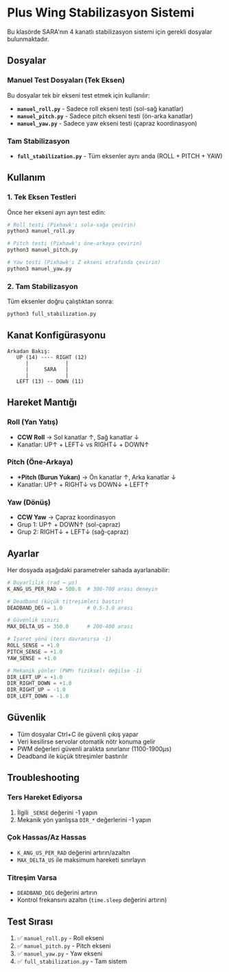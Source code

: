 # Plus Wing Stabilizasyon Sistemi

Bu klasörde SARA'nın 4 kanatlı stabilizasyon sistemi için gerekli dosyalar bulunmaktadır.

## Dosyalar

### Manuel Test Dosyaları (Tek Eksen)

Bu dosyalar tek bir ekseni test etmek için kullanılır:

- **`manuel_roll.py`** - Sadece roll ekseni testi (sol-sağ kanatlar)
- **`manuel_pitch.py`** - Sadece pitch ekseni testi (ön-arka kanatlar)
- **`manuel_yaw.py`** - Sadece yaw ekseni testi (çapraz koordinasyon)

### Tam Stabilizasyon

- **`full_stabilization.py`** - Tüm eksenler aynı anda (ROLL + PITCH + YAW)

## Kullanım

### 1. Tek Eksen Testleri

Önce her ekseni ayrı ayrı test edin:

```bash
# Roll testi (Pixhawk'ı sola-sağa çevirin)
python3 manuel_roll.py

# Pitch testi (Pixhawk'ı öne-arkaya çevirin)
python3 manuel_pitch.py

# Yaw testi (Pixhawk'ı Z ekseni etrafında çevirin)
python3 manuel_yaw.py
```

### 2. Tam Stabilizasyon

Tüm eksenler doğru çalıştıktan sonra:

```bash
python3 full_stabilization.py
```

## Kanat Konfigürasyonu

```
Arkadan Bakış:
   UP (14) ---- RIGHT (12)
      |            |
      |     SARA   |
      |            |
   LEFT (13) -- DOWN (11)
```

## Hareket Mantığı

### Roll (Yan Yatış)

- **CCW Roll** → Sol kanatlar ↑, Sağ kanatlar ↓
- Kanatlar: UP↑ + LEFT↓ vs RIGHT↓ + DOWN↑

### Pitch (Öne-Arkaya)

- **+Pitch (Burun Yukarı)** → Ön kanatlar ↑, Arka kanatlar ↓
- Kanatlar: UP↑ + RIGHT↓ vs DOWN↓ + LEFT↑

### Yaw (Dönüş)

- **CCW Yaw** → Çapraz koordinasyon
- Grup 1: UP↑ + DOWN↑ (sol-çapraz)
- Grup 2: RIGHT↓ + LEFT↓ (sağ-çapraz)

## Ayarlar

Her dosyada aşağıdaki parametreler sahada ayarlanabilir:

```python
# Duyarlılık (rad → μs)
K_ANG_US_PER_RAD = 500.0  # 300-700 arası deneyin

# Deadband (küçük titreşimleri bastır)
DEADBAND_DEG = 1.0        # 0.5-3.0 arası

# Güvenlik sınırı
MAX_DELTA_US = 350.0      # 200-400 arası

# İşaret yönü (ters davranırsa -1)
ROLL_SENSE = +1.0
PITCH_SENSE = +1.0
YAW_SENSE = +1.0

# Mekanik yönler (PWM↑ fiziksel↑ değilse -1)
DIR_LEFT_UP = +1.0
DIR_RIGHT_DOWN = +1.0
DIR_RIGHT_UP = -1.0
DIR_LEFT_DOWN = -1.0
```

## Güvenlik

- Tüm dosyalar Ctrl+C ile güvenli çıkış yapar
- Veri kesilirse servolar otomatik nötr konuma gelir
- PWM değerleri güvenli aralıkta sınırlanır (1100-1900μs)
- Deadband ile küçük titreşimler bastırılır

## Troubleshooting

### Ters Hareket Ediyorsa

1. İlgili `_SENSE` değerini -1 yapın
2. Mekanik yön yanlışsa `DIR_*` değerlerini -1 yapın

### Çok Hassas/Az Hassas

- `K_ANG_US_PER_RAD` değerini artırın/azaltın
- `MAX_DELTA_US` ile maksimum hareketi sınırlayın

### Titreşim Varsa

- `DEADBAND_DEG` değerini artırın
- Kontrol frekansını azaltın (`time.sleep` değerini artırın)

## Test Sırası

1. ✅ `manuel_roll.py` - Roll ekseni
2. ✅ `manuel_pitch.py` - Pitch ekseni
3. ✅ `manuel_yaw.py` - Yaw ekseni
4. ✅ `full_stabilization.py` - Tam sistem
